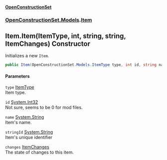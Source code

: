 #### [OpenConstructionSet](index.md 'index')
### [OpenConstructionSet.Models](index.md#OpenConstructionSet_Models 'OpenConstructionSet.Models').[Item](Z9pYmp3jhG_PhNCQ0nlOeg.md 'OpenConstructionSet.Models.Item')
## Item.Item(ItemType, int, string, string, ItemChanges) Constructor
Initializes a new `Item`.  
```csharp
public Item(OpenConstructionSet.Models.ItemType type, int id, string name, string stringId, OpenConstructionSet.Models.ItemChanges changes);
```
#### Parameters
<a name='OpenConstructionSet_Models_Item_Item(OpenConstructionSet_Models_ItemType_int_string_string_OpenConstructionSet_Models_ItemChanges)_type'></a>
`type` [ItemType](QKunUA3okX9+HGcnTOur3g.md 'OpenConstructionSet.Models.ItemType')  
Item type.
  
<a name='OpenConstructionSet_Models_Item_Item(OpenConstructionSet_Models_ItemType_int_string_string_OpenConstructionSet_Models_ItemChanges)_id'></a>
`id` [System.Int32](https://docs.microsoft.com/en-us/dotnet/api/System.Int32 'System.Int32')  
Not sure, seems to be 0 for mod files.
  
<a name='OpenConstructionSet_Models_Item_Item(OpenConstructionSet_Models_ItemType_int_string_string_OpenConstructionSet_Models_ItemChanges)_name'></a>
`name` [System.String](https://docs.microsoft.com/en-us/dotnet/api/System.String 'System.String')  
Item's name.
  
<a name='OpenConstructionSet_Models_Item_Item(OpenConstructionSet_Models_ItemType_int_string_string_OpenConstructionSet_Models_ItemChanges)_stringId'></a>
`stringId` [System.String](https://docs.microsoft.com/en-us/dotnet/api/System.String 'System.String')  
Item's unique identifier
  
<a name='OpenConstructionSet_Models_Item_Item(OpenConstructionSet_Models_ItemType_int_string_string_OpenConstructionSet_Models_ItemChanges)_changes'></a>
`changes` [ItemChanges](_oC5WqPLP5mn+3ivU_9TVQ.md 'OpenConstructionSet.Models.ItemChanges')  
The state of changes to this item.
  

